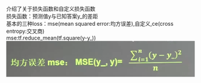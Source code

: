 介绍了关于损失函数和自定义损失函数<br>
损失函数：预测值y与已知答案y_的差距<br>
基本的三种loss：mse(mean squared error:均方误差),自定义,ce(cross entropy:交叉商)<br>
mse:tf.reduce_mean(tf.square(y-y_))<br>
![mse](https://github.com/WRAllen/LearnTensorflow/blob/master/img_storage/mse.png)<br>
